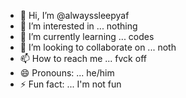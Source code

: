 - 👋 Hi, I’m @alwayssleepyaf
 - 👀 I’m interested in ... nothing 
- 🌱 I’m currently learning ... codes
- 💞️ I’m looking to collaborate on ... noth
- 📫 How to reach me ... fvck off
- 😄 Pronouns: ... he/him
- ⚡ Fun fact: ... I'm not fun

<!---
alwayssleepyaf/alwayssleepyaf is a ✨ special ✨ repository because its `README.md` (this file) appears on your GitHub profile.
You can click the Preview link to take a look at your changes.
--->

